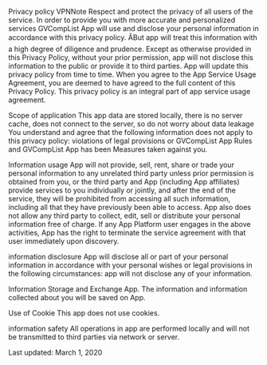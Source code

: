Privacy policy
VPNNote Respect and protect the privacy of all users of the service. In order to provide you with more accurate and personalized services GVCompList App will use and disclose your personal information in accordance with this privacy policy. ÂBut app will treat this information with a high degree of diligence and prudence. Except as otherwise provided in this Privacy Policy, without your prior permission, app will not disclose this information to the public or provide it to third parties.
App will update this privacy policy from time to time. When you agree to the App Service Usage Agreement, you are deemed to have agreed to the full content of this Privacy Policy.
This privacy policy is an integral part of app service usage agreement.

Scope of application
This app data are stored locally, there is no server cache, does not connect to the server, so do not worry about data leakage
You understand and agree that the following information does not apply to this privacy policy:
violations of legal provisions or GVCompList App Rules and GVCompList App has been Measures taken against you.

Information usage
App will not provide, sell, rent, share or trade your personal information to any unrelated third party unless prior permission is obtained from you, or the third party and App (including App affiliates) provide services to you individually or jointly, and after the end of the service, they will be prohibited from accessing all such information, including all that they have previously been able to access.
App also does not allow any third party to collect, edit, sell or distribute your personal information free of charge. If any App Platform user engages in the above activities, App has the right to terminate the service agreement with that user immediately upon discovery.

information disclosure
App will disclose all or part of your personal information in accordance with your personal wishes or legal provisions in the following circumstances:
app will not disclose any of your information.

Information Storage and Exchange
App. The information and information collected about you will be saved on App.

Use of Cookie
This app does not use cookies.

information safety
All operations in app are performed locally and will not be transmitted to third parties via network or server.

Last updated: March 1, 2020
